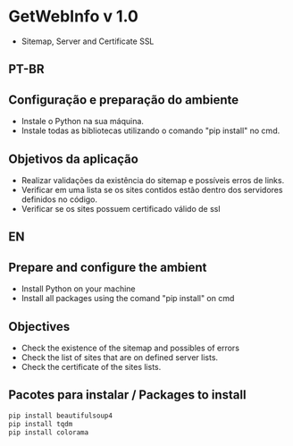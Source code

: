 # GetWebInfo v 1.0
* Sitemap, Server and Certificate SSL

## PT-BR

## Configuração e preparação do ambiente
* Instale o Python na sua máquina.
* Instale todas as bibliotecas utilizando o comando "pip install" no cmd. 

## Objetivos da aplicação
* Realizar validações da existência do sitemap e possíveis erros de links.
* Verificar em uma lista se os sites contidos estão dentro dos servidores definidos no código.
* Verificar se os sites possuem certificado válido de ssl

## EN

## Prepare and configure the ambient
* Install Python on your machine
* Install all packages using the comand "pip install" on cmd

## Objectives
* Check the existence of the sitemap and possibles of errors
* Check the list of sites that are on defined server lists.
* Check the certificate of the sites lists.

## Pacotes para instalar / Packages to install

```bash
pip install beautifulsoup4
pip install tqdm
pip install colorama 
```
